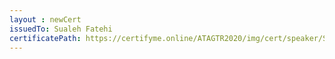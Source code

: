 ```yaml
--- 
layout : newCert 
issuedTo: Sualeh Fatehi
certificatePath: https://certifyme.online/ATAGTR2020/img/cert/speaker/SualehFatehi_6fa5c.png
--- 
```

